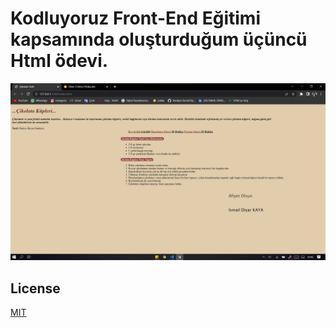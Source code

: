 # Kodluyoruz Front-End Eğitimi kapsamında oluşturduğum üçüncü Html ödevi.

![Tatlı Tarifi](https://github.com/thediyar/htmlodev3/blob/master/img/Ekran%20g%C3%B6r%C3%BCnt%C3%BCs%C3%BC%202022-04-01%20014607.jpg)

## License
[MIT](https://choosealicense.com/licenses/mit/) 